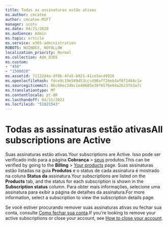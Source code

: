 ```yaml
---
title: Todas as assinaturas estão ativas
ms.author: cmcatee
author: cmcatee-MSFT
manager: scotv
ms.date: 04/21/2020
ms.audience: Admin
ms.topic: article
ms.service: o365-administration
ROBOTS: NOINDEX, NOFOLLOW
localization_priority: Normal
ms.collection: Adm_O365
ms.custom:
- "458"
- "1500020"
ms.assetid: 71122d4a-df0b-4fa5-b921-41ce3ac49916
ms.openlocfilehash: fdce9c19e589d53cccd90aff26eb3af0f2404c1e
ms.sourcegitcommit: 8bc60ec34bc1e40685e3976576e04a2623f63a7c
ms.translationtype: MT
ms.contentlocale: pt-BR
ms.lasthandoff: 04/15/2021
ms.locfileid: "51821543"
---
```

# <a name="all-subscriptions-are-active"></a><span data-ttu-id="64f3b-102">Todas as assinaturas estão ativas</span><span class="sxs-lookup"><span data-stu-id="64f3b-102">All subscriptions are Active</span></span>

<span data-ttu-id="64f3b-103">Suas assinaturas estão ativas.</span><span class="sxs-lookup"><span data-stu-id="64f3b-103">Your subscriptions are Active.</span></span> <span data-ttu-id="64f3b-104">Isso pode ser verificado indo para a página **Cobrança** \> [seus](https://go.microsoft.com/fwlink/p/?linkid=842054) produtos.</span><span class="sxs-lookup"><span data-stu-id="64f3b-104">This can be verified by going to the **Billing** \> [Your products](https://go.microsoft.com/fwlink/p/?linkid=842054) page.</span></span> <span data-ttu-id="64f3b-105">Suas assinaturas estão listadas na guia **Produtos** e o status de cada assinatura é mostrado na coluna **Status da** assinatura.</span><span class="sxs-lookup"><span data-stu-id="64f3b-105">Your subscriptions are listed on the **Products** tab, and the status for each subscription is shown in the **Subscription status** column.</span></span> <span data-ttu-id="64f3b-106">Para obter mais informações, selecione uma assinatura para exibir a página de detalhes da assinatura.</span><span class="sxs-lookup"><span data-stu-id="64f3b-106">For more information, select a subscription to view the subscription details page.</span></span>
  
<span data-ttu-id="64f3b-107">Se você estiver procurando remover suas assinaturas ativas ou fechar sua conta, consulte [Como fechar sua conta](https://docs.microsoft.com/microsoft-365/commerce/close-your-account?view=o365-worldwide).</span><span class="sxs-lookup"><span data-stu-id="64f3b-107">If you're looking to remove your active subscriptions or close your account, see [How to close your account](https://docs.microsoft.com/microsoft-365/commerce/close-your-account?view=o365-worldwide).</span></span>
